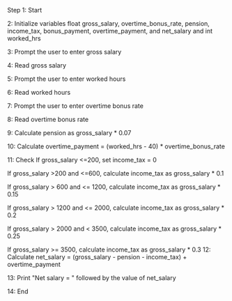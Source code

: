 Step 1: Start

2: Initialize variables float gross_salary, overtime_bonus_rate, pension, income_tax, bonus_payment, overtime_payment, and net_salary and int worked_hrs

3: Prompt the user to enter gross salary

4: Read gross salary

5: Prompt the user to enter worked hours

6: Read worked hours

7: Prompt the user to enter overtime bonus rate

8: Read overtime bonus rate

9: Calculate pension as gross_salary * 0.07

10: Calculate overtime_payment = (worked_hrs - 40) * overtime_bonus_rate

11: Check If gross_salary <=200, set income_tax = 0

If gross_salary >200 and <=600, calculate income_tax as gross_salary * 0.1

If gross_salary > 600 and <= 1200, calculate income_tax as gross_salary * 0.15

If gross_salary > 1200 and <= 2000, calculate income_tax as gross_salary * 0.2

If gross_salary > 2000 and < 3500, calculate income_tax as gross_salary * 0.25

If gross_salary >= 3500, calculate income_tax as gross_salary * 0.3 12: Calculate net_salary = (gross_salary - pension - income_tax) + overtime_payment

13: Print "Net salary = " followed by the value of net_salary

14: End
